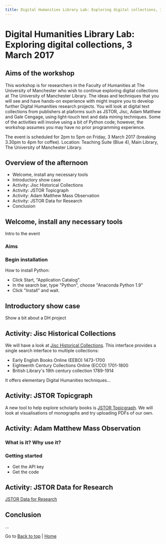 ```yaml
---
title: Digital Humanities Library Lab: Exploring digital collections, 3 March 2017
---
```


# Digital Humanities Library Lab: Exploring digital collections, 3 March 2017

## Aims of the workshop
This workshop is for researchers in the Faculty of Humanities at The University of Manchester who wish to continue exploring digital collections at The University of Manchester Library. The ideas and techniques that you will see and have hands-on experience with might inspire you to develop further Digital Humanities research projects. You will look at digital text collections from publishers at plaforms such as JSTOR, Jisc, Adam Matthew and Gale Cengage, using light-touch text and data mining techniques. Some of the activities will involve using a bit of Python code; however, the workshop assumes you may have no prior programming experience.

The event is scheduled for 2pm to 5pm on Friday, 3 March 2017 (breaking 3.30pm to 4pm for coffee).
Location: Teaching Suite (Blue 4), Main Library, The University of Manchester Library.

## Overview of the afternoon
- Welcome, install any necessary tools
- Introductory show case
- Activity: Jisc Historical Collections
- Activity: JSTOR Topicgraph
- Activity: Adam Matthew Mass Observation
- Activity: JSTOR Data for Research
- Conclusion

## Welcome, install any necessary tools
Intro to the event

### Aims

### Begin installation
How to install Python:

- Click Start, "Application Catalog".
- In the search bar, type "Python", choose "Anaconda Python 1.9"
- Click "Install" and wait.

## Introductory show case
Show a bit about a DH project

## Activity: Jisc Historical Collections
We will have a look at [Jisc Historical Collections](http://historicaltexts.jisc.ac.uk/). This interface  provides a single search interface to multiple collections:

- Early English Books Online (EEBO) 1473-1700
- Eighteenth Century Collections Online (ECCO) 1701-1800
- British Library's 19th century collection 1789-1914

It offers elementary Digital Humanities techniques...

## Activity: JSTOR Topicgraph
A new tool to help explore scholarly books is [JSTOR Topicgraph](https://labs.jstor.org/topicgraph/). We will look at visualisations of monographs and try uploading PDFs of our own.

## Activity: Adam Matthew Mass Observation

### What is it? Why use it?

### Getting started

- Get the API key
- Get the code

## Activity: JSTOR Data for Research
[JSTOR Data for Research](http://dfr.jstor.org/)

## Conclusion
...

Go to [Back to top](#overview-of-the-afternoon) | [Home](/)
